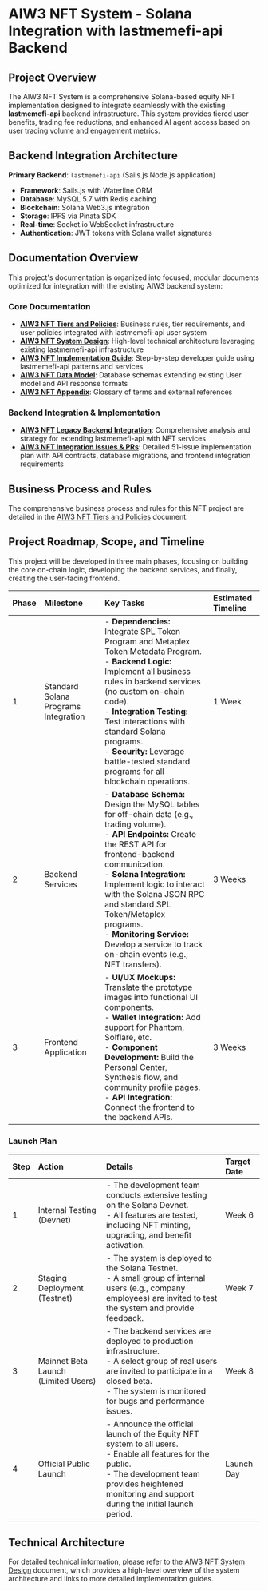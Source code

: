 # AIW3 NFT System - Solana Integration with lastmemefi-api Backend

## Project Overview

The AIW3 NFT System is a comprehensive Solana-based equity NFT implementation designed to integrate seamlessly with the existing **lastmemefi-api** backend infrastructure. This system provides tiered user benefits, trading fee reductions, and enhanced AI agent access based on user trading volume and engagement metrics.

## Backend Integration Architecture

**Primary Backend**: `lastmemefi-api` (Sails.js Node.js application)
- **Framework**: Sails.js with Waterline ORM
- **Database**: MySQL 5.7 with Redis caching
- **Blockchain**: Solana Web3.js integration
- **Storage**: IPFS via Pinata SDK
- **Real-time**: Socket.io WebSocket infrastructure
- **Authentication**: JWT tokens with Solana wallet signatures

## Documentation Overview

This project's documentation is organized into focused, modular documents optimized for integration with the existing AIW3 backend system:

### Core Documentation
- **[AIW3 NFT Tiers and Policies](./docs/AIW3-NFT-Tiers-and-Policies.md)**: Business rules, tier requirements, and user policies integrated with lastmemefi-api user system
- **[AIW3 NFT System Design](./docs/AIW3-NFT-System-Design.md)**: High-level technical architecture leveraging existing lastmemefi-api infrastructure
- **[AIW3 NFT Implementation Guide](./docs/AIW3-NFT-Implementation-Guide.md)**: Step-by-step developer guide using lastmemefi-api patterns and services
- **[AIW3 NFT Data Model](./docs/AIW3-NFT-Data-Model.md)**: Database schemas extending existing User model and API response formats
- **[AIW3 NFT Appendix](./docs/AIW3-NFT-Appendix.md)**: Glossary of terms and external references

### Backend Integration & Implementation
- **[AIW3 NFT Legacy Backend Integration](./docs/AIW3-NFT-Legacy-Backend-Integration.md)**: Comprehensive analysis and strategy for extending lastmemefi-api with NFT services
- **[AIW3 NFT Integration Issues & PRs](./docs/AIW3-NFT-Integration-Issues-PRs.md)**: Detailed 51-issue implementation plan with API contracts, database migrations, and frontend integration requirements

## Business Process and Rules

The comprehensive business process and rules for this NFT project are detailed in the [AIW3 NFT Tiers and Policies](./docs/AIW3-NFT-Tiers-and-Policies.md) document.

## Project Roadmap, Scope, and Timeline

This project will be developed in three main phases, focusing on building the core on-chain logic, developing the backend services, and finally, creating the user-facing frontend.

| Phase | Milestone                         | Key Tasks                                                                                                                                                                                                                                                              | Estimated Timeline   |
|:------|:----------------------------------|:-----------------------------------------------------------------------------------------------------------------------------------------------------------------------------------------------------------------------------------------------------------------------|:---------------------|
| 1     | Standard Solana Programs Integration | - **Dependencies:** Integrate SPL Token Program and Metaplex Token Metadata Program.<br>- **Backend Logic:** Implement all business rules in backend services (no custom on-chain code).<br>- **Integration Testing:** Test interactions with standard Solana programs.<br>- **Security:** Leverage battle-tested standard programs for all blockchain operations. | 1 Week               |
| 2     | Backend Services                  | - **Database Schema:** Design the MySQL tables for off-chain data (e.g., trading volume).<br>- **API Endpoints:** Create the REST API for frontend-backend communication.<br>- **Solana Integration:** Implement logic to interact with the Solana JSON RPC and standard SPL Token/Metaplex programs.<br>- **Monitoring Service:** Develop a service to track on-chain events (e.g., NFT transfers). | 3 Weeks              |
| 3     | Frontend Application              | - **UI/UX Mockups:** Translate the prototype images into functional UI components.<br>- **Wallet Integration:** Add support for Phantom, Solflare, etc.<br>- **Component Development:** Build the Personal Center, Synthesis flow, and community profile pages.<br>- **API Integration:** Connect the frontend to the backend APIs. | 3 Weeks              |

### Launch Plan

| Step  | Action                              | Details                                                                                                                                                                                                                                                                    | Target Date        |
|:------|:------------------------------------|:---------------------------------------------------------------------------------------------------------------------------------------------------------------------------------------------------------------------------------------------------------------------------|:-------------------|
| 1     | Internal Testing (Devnet)           | - The development team conducts extensive testing on the Solana Devnet.<br>- All features are tested, including NFT minting, upgrading, and benefit activation.                                                                                                         | Week 6             |
| 2     | Staging Deployment (Testnet)        | - The system is deployed to the Solana Testnet.<br>- A small group of internal users (e.g., company employees) are invited to test the system and provide feedback.                                                                                                      | Week 7             |
| 3     | Mainnet Beta Launch (Limited Users) | - The backend services are deployed to production infrastructure.<br>- A select group of real users are invited to participate in a closed beta.<br>- The system is monitored for bugs and performance issues.                                                                        | Week 8             |
| 4     | Official Public Launch              | - Announce the official launch of the Equity NFT system to all users.<br>- Enable all features for the public.<br>- The development team provides heightened monitoring and support during the initial launch period.                                                                                 | Launch Day         |

## Technical Architecture

For detailed technical information, please refer to the [AIW3 NFT System Design](./docs/AIW3-NFT-System-Design.md) document, which provides a high-level overview of the system architecture and links to more detailed implementation guides.
